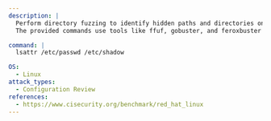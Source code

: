 ```yaml
---
description: |
  Perform directory fuzzing to identify hidden paths and directories on a target web server. 
  The provided commands use tools like ffuf, gobuster, and feroxbuster to enumerate directories and discover potential misconfigurations and vulnerabilities.

command: |
  lsattr /etc/passwd /etc/shadow

OS:
  - Linux
attack_types:
  - Configuration Review
references:
  - https://www.cisecurity.org/benchmark/red_hat_linux
---
```

